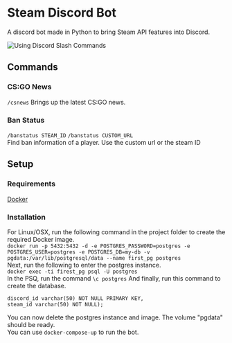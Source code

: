 # Steam Discord Bot
A discord bot made in Python to bring Steam API features into Discord.  

![Using Discord Slash Commands](https://media.discordapp.net/attachments/761329436582215701/937891473981050970/img.png)

## Commands
### CS:GO News
```/csnews```
Brings up the latest CS:GO news.

### Ban Status
```/banstatus STEAM_ID```
```/banstatus CUSTOM_URL```  
Find ban information of a player. Use the custom url or the steam ID


 ## Setup
### Requirements
[Docker](https://docs.docker.com/)
 ### Installation
For Linux/OSX, run the following command in the project folder to create the required Docker image.  
```docker run -p 5432:5432 -d -e POSTGRES_PASSWORD=postgres -e POSTGRES_USER=postgres -e POSTGRES_DB=my-db -v pgdata:/var/lib/postgresql/data --name first_pg postgres```  
Next, run the following to enter the postgres instance.  
```docker exec -ti firest_pg psql -U postgres```  
In the PSQ, run the command ```\c postgres```
And finally, run this command to create the database.
```CREATE TABLE steam_data(
discord_id varchar(50) NOT NULL PRIMARY KEY,
steam_id varchar(50) NOT NULL); 
```  
You can now delete the postgres instance and image. The volume "pgdata" should be ready.  
You can use ```docker-compose-up``` to run the bot.
